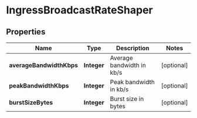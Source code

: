 # IngressBroadcastRateShaper

## Properties
Name | Type | Description | Notes
------------ | ------------- | ------------- | -------------
**averageBandwidthKbps** | **Integer** | Average bandwidth in kb/s |  [optional]
**peakBandwidthKbps** | **Integer** | Peak bandwidth in kb/s |  [optional]
**burstSizeBytes** | **Integer** | Burst size in bytes |  [optional]
